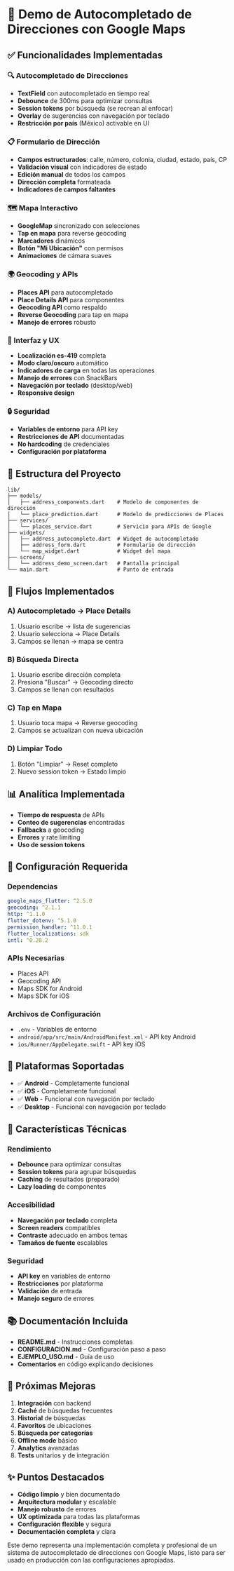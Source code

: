 # 📍 Demo de Autocompletado de Direcciones con Google Maps

## ✅ Funcionalidades Implementadas

### 🔍 Autocompletado de Direcciones
- **TextField** con autocompletado en tiempo real
- **Debounce** de 300ms para optimizar consultas
- **Session tokens** por búsqueda (se recrean al enfocar)
- **Overlay** de sugerencias con navegación por teclado
- **Restricción por país** (México) activable en UI

### 📋 Formulario de Dirección
- **Campos estructurados**: calle, número, colonia, ciudad, estado, país, CP
- **Validación visual** con indicadores de estado
- **Edición manual** de todos los campos
- **Dirección completa** formateada
- **Indicadores de campos faltantes**

### 🗺️ Mapa Interactivo
- **GoogleMap** sincronizado con selecciones
- **Tap en mapa** para reverse geocoding
- **Marcadores** dinámicos
- **Botón "Mi Ubicación"** con permisos
- **Animaciones** de cámara suaves

### 🌍 Geocoding y APIs
- **Places API** para autocompletado
- **Place Details API** para componentes
- **Geocoding API** como respaldo
- **Reverse Geocoding** para tap en mapa
- **Manejo de errores** robusto

### 🎨 Interfaz y UX
- **Localización es-419** completa
- **Modo claro/oscuro** automático
- **Indicadores de carga** en todas las operaciones
- **Manejo de errores** con SnackBars
- **Navegación por teclado** (desktop/web)
- **Responsive design**

### 🔒 Seguridad
- **Variables de entorno** para API key
- **Restricciones de API** documentadas
- **No hardcoding** de credenciales
- **Configuración por plataforma**

## 📁 Estructura del Proyecto

```
lib/
├── models/
│   ├── address_components.dart    # Modelo de componentes de dirección
│   └── place_prediction.dart      # Modelo de predicciones de Places
├── services/
│   └── places_service.dart        # Servicio para APIs de Google
├── widgets/
│   ├── address_autocomplete.dart  # Widget de autocompletado
│   ├── address_form.dart          # Formulario de dirección
│   └── map_widget.dart            # Widget del mapa
├── screens/
│   └── address_demo_screen.dart   # Pantalla principal
└── main.dart                      # Punto de entrada
```

## 🚀 Flujos Implementados

### A) Autocompletado → Place Details
1. Usuario escribe → lista de sugerencias
2. Usuario selecciona → Place Details
3. Campos se llenan → mapa se centra

### B) Búsqueda Directa
1. Usuario escribe dirección completa
2. Presiona "Buscar" → Geocoding directo
3. Campos se llenan con resultados

### C) Tap en Mapa
1. Usuario toca mapa → Reverse geocoding
2. Campos se actualizan con nueva ubicación

### D) Limpiar Todo
1. Botón "Limpiar" → Reset completo
2. Nuevo session token → Estado limpio

## 📊 Analítica Implementada

- **Tiempo de respuesta** de APIs
- **Conteo de sugerencias** encontradas
- **Fallbacks** a geocoding
- **Errores** y rate limiting
- **Uso de session tokens**

## 🔧 Configuración Requerida

### Dependencias
```yaml
google_maps_flutter: ^2.5.0
geocoding: ^2.1.1
http: ^1.1.0
flutter_dotenv: ^5.1.0
permission_handler: ^11.0.1
flutter_localizations: sdk
intl: ^0.20.2
```

### APIs Necesarias
- Places API
- Geocoding API
- Maps SDK for Android
- Maps SDK for iOS

### Archivos de Configuración
- `.env` - Variables de entorno
- `android/app/src/main/AndroidManifest.xml` - API key Android
- `ios/Runner/AppDelegate.swift` - API key iOS

## 📱 Plataformas Soportadas

- ✅ **Android** - Completamente funcional
- ✅ **iOS** - Completamente funcional
- ✅ **Web** - Funcional con navegación por teclado
- ✅ **Desktop** - Funcional con navegación por teclado

## 🎯 Características Técnicas

### Rendimiento
- **Debounce** para optimizar consultas
- **Session tokens** para agrupar búsquedas
- **Caching** de resultados (preparado)
- **Lazy loading** de componentes

### Accesibilidad
- **Navegación por teclado** completa
- **Screen readers** compatibles
- **Contraste** adecuado en ambos temas
- **Tamaños de fuente** escalables

### Seguridad
- **API key** en variables de entorno
- **Restricciones** por plataforma
- **Validación** de entrada
- **Manejo seguro** de errores

## 📚 Documentación Incluida

- **README.md** - Instrucciones completas
- **CONFIGURACION.md** - Configuración paso a paso
- **EJEMPLO_USO.md** - Guía de uso
- **Comentarios** en código explicando decisiones

## 🚀 Próximas Mejoras

1. **Integración** con backend
2. **Caché** de búsquedas frecuentes
3. **Historial** de búsquedas
4. **Favoritos** de ubicaciones
5. **Búsqueda por categorías**
6. **Offline mode** básico
7. **Analytics** avanzadas
8. **Tests** unitarios y de integración

## ✨ Puntos Destacados

- **Código limpio** y bien documentado
- **Arquitectura modular** y escalable
- **Manejo robusto** de errores
- **UX optimizada** para todas las plataformas
- **Configuración flexible** y segura
- **Documentación completa** y clara

Este demo representa una implementación completa y profesional de un sistema de autocompletado de direcciones con Google Maps, listo para ser usado en producción con las configuraciones apropiadas.
